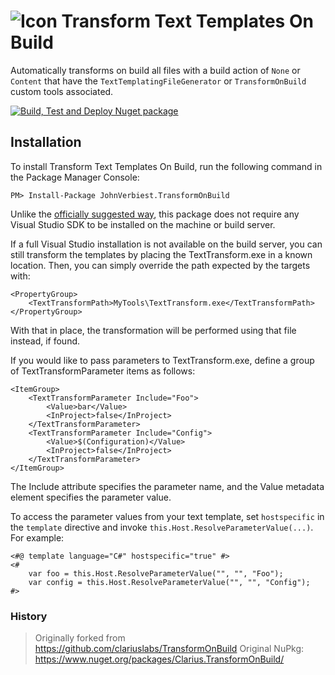 ![Icon](https://raw.github.com/johnverbiest/TransformOnBuild/master/icon/32.png) Transform Text Templates On Build
============

Automatically transforms on build all files with a build action of `None` or `Content` that have the `TextTemplatingFileGenerator` or `TransformOnBuild` custom tools associated.

[![Build, Test and Deploy Nuget package](https://github.com/johnverbiest/TransformOnBuild/actions/workflows/dotnet.yml/badge.svg)](https://github.com/johnverbiest/TransformOnBuild/actions/workflows/dotnet.yml)

## Installation

To install Transform Text Templates On Build, run the following command in the Package Manager Console:

```
PM> Install-Package JohnVerbiest.TransformOnBuild 
```

Unlike the [officially suggested way](https://learn.microsoft.com/en-us/visualstudio/modeling/code-generation-in-a-build-process?view=vs-2022&tabs=csharp), this package does not require any Visual Studio SDK to be installed on the machine or build server. 

If a full Visual Studio installation is not available on the build server, you can still transform the templates by placing the TextTransform.exe in a known location. Then, you can simply override the path expected by the targets with:

    <PropertyGroup>
        <TextTransformPath>MyTools\TextTransform.exe</TextTransformPath>
    </PropertyGroup>


With that in place, the transformation will be performed using that file instead, if found.

If you would like to pass parameters to TextTransform.exe, define a group of TextTransformParameter items as follows:

    <ItemGroup>
        <TextTransformParameter Include="Foo">
            <Value>bar</Value>
            <InProject>false</InProject>
        </TextTransformParameter>
        <TextTransformParameter Include="Config">
            <Value>$(Configuration)</Value>
            <InProject>false</InProject>
        </TextTransformParameter>
    </ItemGroup>


The Include attribute specifies the parameter name, and the Value metadata element specifies the parameter value.

To access the parameter values from your text template, set `hostspecific` in the `template` directive and invoke `this.Host.ResolveParameterValue(...)`. For example:

    <#@ template language="C#" hostspecific="true" #>
    <#
        var foo = this.Host.ResolveParameterValue("", "", "Foo");
        var config = this.Host.ResolveParameterValue("", "", "Config");
    #>

### History

> Originally forked from https://github.com/clariuslabs/TransformOnBuild
> Original NuPkg: https://www.nuget.org/packages/Clarius.TransformOnBuild/
      